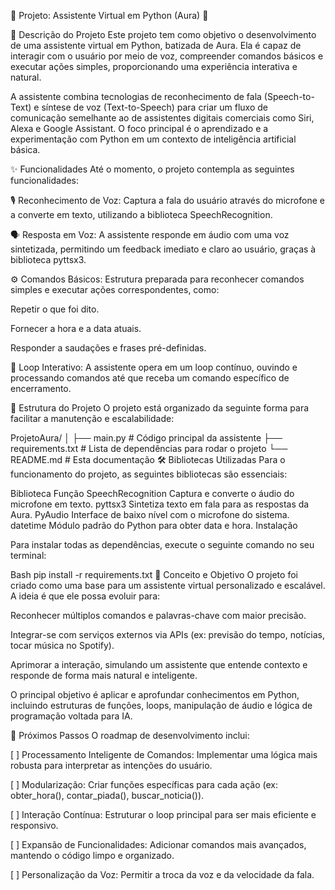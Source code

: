 👾 Projeto: Assistente Virtual em Python (Aura) 👾

📖 Descrição do Projeto
Este projeto tem como objetivo o desenvolvimento de uma assistente virtual em Python, batizada de Aura. Ela é capaz de interagir com o usuário por meio de voz, compreender comandos básicos e executar ações simples, proporcionando uma experiência interativa e natural.

A assistente combina tecnologias de reconhecimento de fala (Speech-to-Text) e síntese de voz (Text-to-Speech) para criar um fluxo de comunicação semelhante ao de assistentes digitais comerciais como Siri, Alexa e Google Assistant. O foco principal é o aprendizado e a experimentação com Python em um contexto de inteligência artificial básica.

✨ Funcionalidades
Até o momento, o projeto contempla as seguintes funcionalidades:

🎙️ Reconhecimento de Voz: Captura a fala do usuário através do microfone e a converte em texto, utilizando a biblioteca SpeechRecognition.

🗣️ Resposta em Voz: A assistente responde em áudio com uma voz sintetizada, permitindo um feedback imediato e claro ao usuário, graças à biblioteca pyttsx3.

⚙️ Comandos Básicos: Estrutura preparada para reconhecer comandos simples e executar ações correspondentes, como:

Repetir o que foi dito.

Fornecer a hora e a data atuais.

Responder a saudações e frases pré-definidas.

🔄 Loop Interativo: A assistente opera em um loop contínuo, ouvindo e processando comandos até que receba um comando específico de encerramento.

📂 Estrutura do Projeto
O projeto está organizado da seguinte forma para facilitar a manutenção e escalabilidade:

ProjetoAura/
│
├── main.py            # Código principal da assistente
├── requirements.txt   # Lista de dependências para rodar o projeto
└── README.md          # Esta documentação
🛠️ Bibliotecas Utilizadas
Para o funcionamento do projeto, as seguintes bibliotecas são essenciais:

Biblioteca	Função
SpeechRecognition	Captura e converte o áudio do microfone em texto.
pyttsx3	Sintetiza texto em fala para as respostas da Aura.
PyAudio	Interface de baixo nível com o microfone do sistema.
datetime	Módulo padrão do Python para obter data e hora.
Instalação

Para instalar todas as dependências, execute o seguinte comando no seu terminal:

Bash
pip install -r requirements.txt
🎯 Conceito e Objetivo
O projeto foi criado como uma base para um assistente virtual personalizado e escalável. A ideia é que ele possa evoluir para:

Reconhecer múltiplos comandos e palavras-chave com maior precisão.

Integrar-se com serviços externos via APIs (ex: previsão do tempo, notícias, tocar música no Spotify).

Aprimorar a interação, simulando um assistente que entende contexto e responde de forma mais natural e inteligente.

O principal objetivo é aplicar e aprofundar conhecimentos em Python, incluindo estruturas de funções, loops, manipulação de áudio e lógica de programação voltada para IA.

🚀 Próximos Passos
O roadmap de desenvolvimento inclui:

[ ] Processamento Inteligente de Comandos: Implementar uma lógica mais robusta para interpretar as intenções do usuário.

[ ] Modularização: Criar funções específicas para cada ação (ex: obter_hora(), contar_piada(), buscar_noticia()).

[ ] Interação Contínua: Estruturar o loop principal para ser mais eficiente e responsivo.

[ ] Expansão de Funcionalidades: Adicionar comandos mais avançados, mantendo o código limpo e organizado.

[ ] Personalização da Voz: Permitir a troca da voz e da velocidade da fala.
